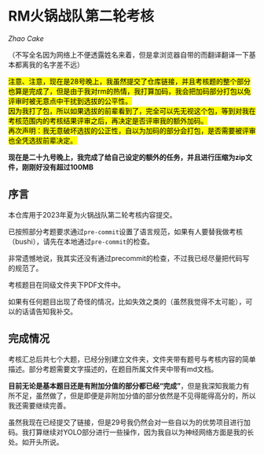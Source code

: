 # RM火锅战队第二轮考核

*Zhao Cake*  

（不写全名因为网络上不便透露姓名来着，但是拿浏览器自带的而翻译翻译一下基本都离我的名字差不远）

<mark>注意、注意，现在是28号晚上，我虽然提交了仓库链接，并且考核题的整个部分也算是完成了，但是由于我对rm的热情，我打算加码，我会把加码部分打包以免评审时被无意点中干扰到选拔的公平性。</br>因为我打了包，所以如果选拔的前辈看到了，完全可以先无视这个包，等到对我在考核范围内的考核结果评审之后，再决定是否评审我的额外加码。</br>再次声明：我无意破坏选拔的公正性，自以为加码的部分会打包，是否需要被评审也全凭选拔前辈决定。</mark>

**现在是二十九号晚上，我完成了给自己设定的额外的任务，并且进行压缩为zip文件，刚刚好没有超过100MB**

## 序言

本仓库用于2023年夏为火锅战队第二轮考核内容提交。

已按照部分考题要求通过`pre-commit`设置了语言规范，如果有人要替我做考核（bushi），请先在本地通过`pre-commit`的检查。

非常遗憾地说，我其实还没有通过precommit的检查，不过我已经尽量把代码写的规范了。

考核题目在同级文件夹下PDF文件中。

如果有任何题目出现了奇怪的情况，比如失效之类的（虽然我觉得不太可能），可以的话请告知我补交。

## 完成情况

考核汇总后共七个大题，已经分别建立文件夹，文件夹带有题号与考核内容的简单描述。部分考题需要文字描述的，在题目所属文件夹中带有md文档。

**目前无论是基本题目还是有附加分值的部分都已经“完成”**，但是我深知我能力有所不足，虽然做了，但是即便是非附加分值的部分依然是不见得能得高分的，所以我还需要继续完善。

虽然我现在已经提交了链接，但是29号我仍然会对一些自以为的优势项目进行加码。我打算继续对YOLO部分进行一些操作，因为我自以为神经网络方面是我的长处。如开头所说。


